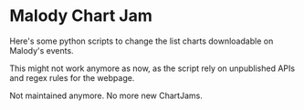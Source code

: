# Malody Chart Jam

Here's some python scripts to change the list charts downloadable on Malody's events.

This might not work anymore as now, as the script rely on unpublished APIs and regex rules for the webpage.

Not maintained anymore. No more new ChartJams.
